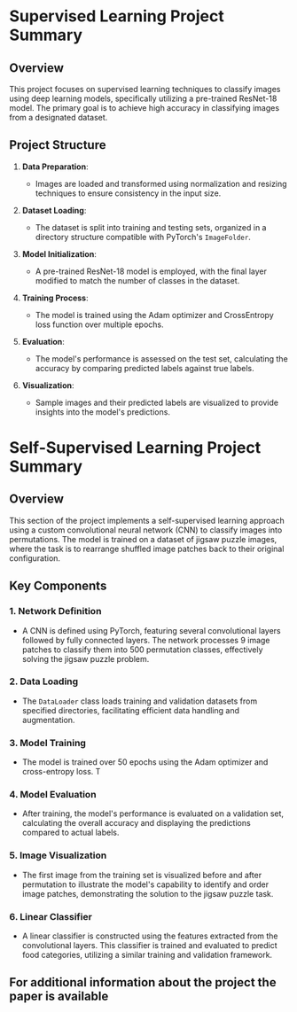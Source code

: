  # Supervised Learning Project Summary

## Overview
This project focuses on supervised learning techniques to classify images using deep learning models, specifically utilizing a pre-trained ResNet-18 model. The primary goal is to achieve high accuracy in classifying images from a designated dataset.

## Project Structure
1. **Data Preparation**: 
   - Images are loaded and transformed using normalization and resizing techniques to ensure consistency in the input size.

2. **Dataset Loading**:
   - The dataset is split into training and testing sets, organized in a directory structure compatible with PyTorch's `ImageFolder`.

3. **Model Initialization**:
   - A pre-trained ResNet-18 model is employed, with the final layer modified to match the number of classes in the dataset.

4. **Training Process**:
   - The model is trained using the Adam optimizer and CrossEntropy loss function over multiple epochs. 

5. **Evaluation**:
   - The model's performance is assessed on the test set, calculating the accuracy by comparing predicted labels against true labels.

6. **Visualization**:
   - Sample images and their predicted labels are visualized to provide insights into the model's predictions.



# Self-Supervised Learning Project Summary

## Overview
This section of the project implements a self-supervised learning approach using a custom convolutional neural network (CNN) to classify images into permutations. The model is trained on a dataset of jigsaw puzzle images, where the task is to rearrange shuffled image patches back to their original configuration.

## Key Components

### 1. Network Definition
- A CNN is defined using PyTorch, featuring several convolutional layers followed by fully connected layers. The network processes 9 image patches to classify them into 500 permutation classes, effectively solving the jigsaw puzzle problem.

### 2. Data Loading
- The `DataLoader` class loads training and validation datasets from specified directories, facilitating efficient data handling and augmentation.

### 3. Model Training
- The model is trained over 50 epochs using the Adam optimizer and cross-entropy loss. T

### 4. Model Evaluation
- After training, the model's performance is evaluated on a validation set, calculating the overall accuracy and displaying the predictions compared to actual labels.

### 5. Image Visualization
- The first image from the training set is visualized before and after permutation to illustrate the model's capability to identify and order image patches, demonstrating the solution to the jigsaw puzzle task.

### 6. Linear Classifier
- A linear classifier is constructed using the features extracted from the convolutional layers. This classifier is trained and evaluated to predict food categories, utilizing a similar training and validation framework.


## For additional information about the project the paper is available 


